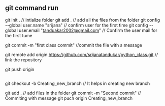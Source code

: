 ## git command run 

git init . // intialize folder
git add . // add all the files from the folder 
git config --global user.name "srijana" // confirm user for the first time 
git config --global user.email "tanduakar2002@gmail.com"  // Confirm the user mail for the first tume 

git commit -m "first class commit" //commit the file with a message 

git remote add origin https://github.com/srijanatandukar/python_class.git // link the repository 

git push origin 
##

git checkout -b Creating_new_branch // It helps in creating new branch 

git add . // add files in the folder 
git commit -m "Second commit"  // Commiting with message
git puch origin Creating_new_branch 